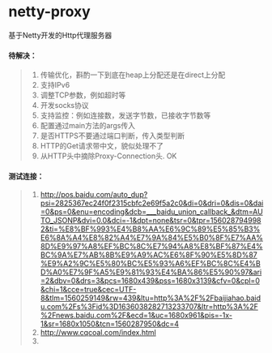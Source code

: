 # netty-proxy
基于Netty开发的Http代理服务器

#### 待解决：
> 1. 传输优化，斟酌一下到底在heap上分配还是在direct上分配
> 2. 支持IPv6
> 3. 调整TCP参数，例如超时等
> 4. 开发socks协议
> 5. 支持监控：例如连接数，发送字节数，已接收字节数等
> 6. 配置通过main方法的args传入
> 7. 是否HTTPS不要通过端口判断，传入类型判断
> 8. HTTP的Get请求带中文，貌似处理不了
> 9. 从HTTP头中摘除Proxy-Connection头.  OK


#### 测试连接：
> 1. http://pos.baidu.com/auto_dup?psi=2825367ec24f0f2315cbfc2e69f5a2c0&di=0&dri=0&dis=0&dai=0&ps=0&enu=encoding&dcb=___baidu_union_callback_&dtm=AUTO_JSONP&dvi=0.0&dci=-1&dpt=none&tsr=0&tpr=1560287949982&ti=%E8%BF%993%E4%B8%AA%E6%9C%89%E5%85%B3%E6%8A%A4%E8%82%A4%E7%9A%84%E5%B0%8F%E7%AA%8D%E9%97%A8%EF%BC%8C%E7%94%A8%E8%BF%87%E4%BC%9A%E7%AB%8B%E9%A9%AC%E6%8F%90%E5%8D%87%E9%A2%9C%E5%80%BC%E5%93%A6%EF%BC%8C%E4%BD%A0%E7%9F%A5%E9%81%93%E4%BA%86%E5%90%97&ari=2&dbv=0&drs=3&pcs=1680x439&pss=1680x3139&cfv=0&cpl=0&chi=1&cce=true&cec=UTF-8&tlm=1560259149&rw=439&ltu=http%3A%2F%2Fbaijiahao.baidu.com%2Fs%3Fid%3D1636038282713233707&ltr=http%3A%2F%2Fnews.baidu.com%2F&ecd=1&uc=1680x961&pis=-1x-1&sr=1680x1050&tcn=1560287950&dc=4
> 2. http://www.cqcoal.com/index.html
> 3. 